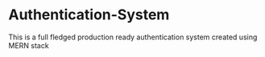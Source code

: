 # Authentication-System
This is a full fledged production ready authentication system created using MERN stack
